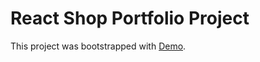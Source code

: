 # React Shop Portfolio Project

This project was bootstrapped with [Demo](https://capralj.github.io/react-shop/).

